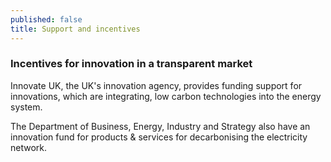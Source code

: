 ```yaml
---
published: false
title: Support and incentives
---
```

### Incentives for innovation in a transparent market

Innovate UK, the UK's innovation agency, provides funding support for innovations, which are integrating, low carbon technologies into the energy system.
 
The Department of Business, Energy, Industry and Strategy also have an innovation fund for products & services for decarbonising the electricity network.
